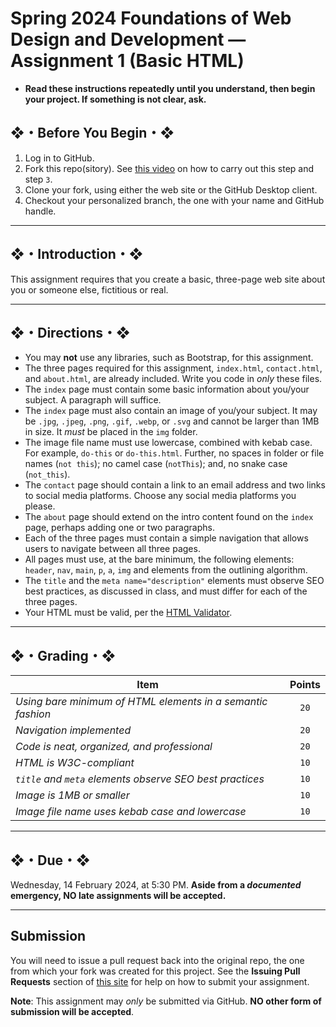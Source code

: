 # Spring 2024 Foundations of Web Design and Development — Assignment 1 (Basic HTML)

* **Read these instructions repeatedly until you understand, then begin your project. If something is not clear, ask.**

## ❖・Before You Begin・❖

1. Log in to GitHub.
2. Fork this repo(sitory). See [this video](http://code-warrior.github.io/tutorials/git/github/forking-and-cloning-at-the-github-web-site/) on how to carry out this step and step `3`.
3. Clone your fork, using either the web site or the GitHub Desktop client.
4. Checkout your personalized branch, the one with your name and GitHub handle.

---

## ❖・Introduction・❖

This assignment requires that you create a basic, three-page web site about you or someone else, fictitious or real.

---

## ❖・Directions・❖

* You may **not** use any libraries, such as Bootstrap, for this assignment.
* The three pages required for this assignment, `index.html`, `contact.html`, and `about.html`, are already included. Write you code in *only* these files.
* The `index` page must contain some basic information about you/your subject. A paragraph will suffice.
* The `index` page must also contain an image of you/your subject. It may be `.jpg`, `.jpeg`, `.png`, `.gif`, `.webp`, or `.svg` and cannot be larger than 1MB in size. It *must* be placed in the `img` folder.
* The image file name must use lowercase, combined with kebab case. For example, `do-this` or `do-this.html`. Further, no spaces in folder or file names (`not this`); no camel case (`notThis`); and, no snake case (`not_this`).
* The `contact` page should contain a link to an email address and two links to social media platforms. Choose any social media platforms you please.
* The `about` page should extend on the intro content found on the `index` page, perhaps adding one or two paragraphs.
* Each of the three pages must contain a simple navigation that allows users to navigate between all three pages.
* All pages must use, at the bare minimum, the following elements: `header`, `nav`, `main`, `p`, `a`, `img` and elements from the outlining algorithm.
* The `title` and the `meta name="description"` elements must observe SEO best practices, as discussed in class, and must differ for each of the three pages.
* Your HTML must be valid, per the [HTML Validator](http://validator.w3.org/#validate_by_input).

---

## ❖・Grading・❖

| Item                                                        | Points |
|-------------------------------------------------------------|:------:|
| *Using bare minimum of HTML elements in a semantic fashion* | `20`   |
| *Navigation implemented*                                    | `20`   |
| *Code is neat, organized, and professional*                 | `20`   |
| *HTML is W3C-compliant*                                     | `10`   |
| *`title` and `meta` elements observe SEO best practices*    | `10`   |
| *Image is 1MB or smaller*                                   | `10`   |
| *Image file name uses kebab case and lowercase*             | `10`   |

---

## ❖・Due・❖

Wednesday, 14 February 2024, at 5:30 PM. **Aside from a *documented* emergency, NO late assignments will be accepted.**

---

## Submission

You will need to issue a pull request back into the original repo, the one from which your fork was created for this project. See the **Issuing Pull Requests** section of [this site](http://code-warrior.github.io/tutorials/git/github/index.html) for help on how to submit your assignment.

**Note**: This assignment may *only* be submitted via GitHub. **NO other form of submission will be accepted**.
